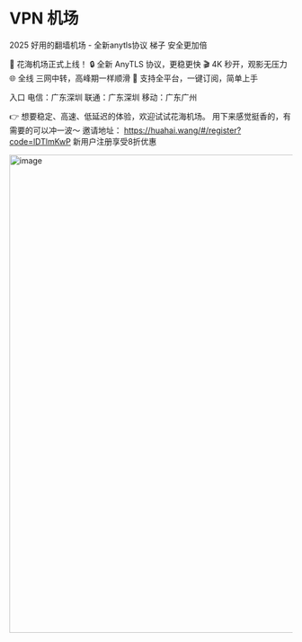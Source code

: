 # VPN 机场



2025 好用的翻墙机场 - 全新anytls协议 梯子  安全更加倍

 
🚀 花海机场正式上线！
🔒 全新 AnyTLS 协议，更稳更快
🎬 4K 秒开，观影无压力
🌐 全线 三网中转，高峰期一样顺滑
📱 支持全平台，一键订阅，简单上手

入口
电信：广东深圳
联通：广东深圳
移动：广东广州


👉 想要稳定、高速、低延迟的体验，欢迎试试花海机场。    用下来感觉挺香的，有需要的可以冲一波～  邀请地址：  https://huahai.wang/#/register?code=lDTlmKwP   新用户注册享受8折优惠

<img width="1716" height="852" alt="image" src="https://github.com/user-attachments/assets/62057174-bcdf-40d2-9ab6-fe8e1b999c38" />
